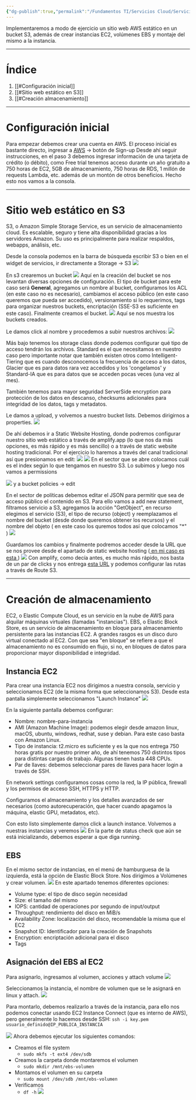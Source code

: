 ```yaml
---
{"dg-publish":true,"permalink":"/Fundamentos TI/Servicios Cloud/Servicios de almacenamiento en AWS/"}
---
```


Implementaremos a modo de ejercicio un sitio web AWS estático en un bucket S3, además de crear instancias EC2, volúmenes EBS y montaje del mismo a la instancia.

---

# Índice

1. [[#Configuración inicial]]
2. [[#Sitio web estático en S3]]
3. [[#Creación almacenamiento]]

---

# Configuración inicial

Para empezar debemos crear una cuenta en AWS. 
El proceso inicial es bastante directo, ingresar a <a href="https://aws.amazon.com/es/">AWS</a> -> botón de Sign-up
Desde ahí seguir instrucciones, en el paso 3 debemos ingresar información de una tarjeta de crédito (o débito), como Free trial tenemos acceso durante un año gratuito a 750 horas de EC2, 5GB de almacenamiento, 750 horas de RDS, 1 millón de requests Lambda, etc. además de un montón de otros beneficios. Hecho esto nos vamos a la consola.

---
<div class="page-break" style="page-break-before: always;"></div>

# Sitio web estático en S3

S3, o Amazon Simple Storage Service, es un servicio de almacenamiento cloud. Es escalable, seguro y tiene alta disponibilidad gracias a los servidores Amazon. Su uso es principalmente para realizar respaldos, webapps, análisis, etc.

Desde la consola podemos en la barra de búsqueda escribir S3 o bien en el widget de servicios, ir directamente a Storage -> S3
![](https://i.imgur.com/zSv3nTl.png)
<div class="page-break" style="page-break-before: always;"></div>

En s3 crearemos un bucket
![](https://i.imgur.com/CgPdXHH.png)
Aquí en la creación del bucket se nos levantan diversas opciones de configuración.
El tipo de bucket para este caso será **General**, agregamos un nombre al bucket, configuramos los ACL (en este caso no es necesario), cambiamos el acceso público (en este caso queremos que pueda ser accedido), versionamiento si lo requerimos, tags para organizar nuestros buckets, encriptación (SSE-S3 es suficiente en este caso). Finalmente creamos el bucket.
![](https://i.imgur.com/mGLOK2h.png)
Aquí se nos muestra los buckets creados.
<div class="page-break" style="page-break-before: always;"></div>

Le damos click al nombre y procedemos a subir nuestros archivos:
![](https://i.imgur.com/F7lmix4.png)

Más bajo tenemos los storage class donde podemos configurar qué tipo de acceso tendrán los archivos. Standard es el que necesitamos en nuestro caso pero importante notar que también existen otros como Intelligent-Tiering que es cuando desconocemos la frecuencia de acceso a los datos, Glacier que es para datos rara vez accedidos y los 'congelamos' y Standard-IA que es para datos que se acceden pocas veces (una vez al mes).

También tenemos para mayor seguridad ServerSide encryption para protección de los datos en descanso, checksums adicionales para integridad de los datos, tags y metadatos.

Le damos a upload, y volvemos a nuestro bucket lists. Debemos dirigirnos a properties.
![](https://i.imgur.com/I1JSZmS.png)
<div class="page-break" style="page-break-before: always;"></div>

De ahí debemos ir a Static Website Hosting, donde podremos configurar nuestro sitio web estático a través de amplify.app (lo que nos da más opciones, es más rápido y es más sencillo) o a través de static website hosting tradicional. Por el ejercicio lo haremos a través del canal tradicional así que presionamos en edit:
![](https://i.imgur.com/i5iAfdU.png)
![](https://i.imgur.com/KKuE64j.png)
En el sector que se abre colocamos cuál es el index según lo que tengamos en nuestro S3.
Lo subimos y luego nos vamos a permissions

![](https://i.imgur.com/yzKfpav.png)
y a bucket policies -> edit
<div class="page-break" style="page-break-before: always;"></div>

En el sector de políticas debemos editar el JSON para permitir que sea de acceso público el contenido en S3. Para ello vamos a add new statement, filtramos servicio a S3, agregamos la acción "GetObject", en recurso elegimos el servicio (S3), el tipo de recurso (object) y reemplazamos el nombre del bucket (desde donde queremos obtener los recursos) y el nombre del objeto ( en este caso los quremos todos así que colocamos "\*" )
![](https://i.imgur.com/ebMGVvt.png)

Guardamos los cambios y finalmente podremos acceder desde la URL que se nos provee desde el apartado de static website hosting (<a href="http://sebastian-munoz-z.s3-website.us-east-2.amazonaws.com/"> en mi caso es esta </a>)
![](https://i.imgur.com/uCy7DKV.png)
Con amplify, como decía antes, es mucho más rápido, nos basta de un par de clicks y nos entrega <a href="https://staging.d1gcsenmwstuoq.amplifyapp.com/">esta URL</a> y podemos configurar las rutas a través de Route S3.

---
<div class="page-break" style="page-break-before: always;"></div>

# Creación de almacenamiento

EC2, o Elastic Compute Cloud, es un servicio en la nube de AWS para alquilar máquinas virtuales (llamadas "instancias").
EBS, o Elastic Block Store, es un servicio de almacenamiento en bloque para almacenamiento persistente para las instancias EC2. A grandes rasgos es un disco duro virtual conectado al EC2. Con que sea "en bloque" se refiere a que el almacenamiento no es consumido en flujo, si no, en bloques de datos para proporcionar mayor disponibilidad e integridad.
## Instancia EC2
Para crear una instancia EC2 nos dirigimos a nuestra consola, servicio y seleccionamos EC2 (de la misma forma que seleccionamos S3).
Desde esta pantalla simplemente seleccionamos "Launch Instance"
![](https://i.imgur.com/GUxZ5cd.png)
<div class="page-break" style="page-break-before: always;"></div>

En la siguiente pantalla debemos configurar:
- Nombre: nombre-para-instancia
- AMI (Amazon Machine Image): podemos elegir desde amazon linux, macOS, ubuntu, windows, redhat, suse y debian. Para este caso basta con Amazon Linux.
- Tipo de instancia: t2.micro es suficiente y es la que nos entrega 750 horas gratis por nuestro primer año, de ahí tenemos 750 distintos tipos para distintas cargas de trabajo. Algunas tienen hasta 448 CPUs. 
- Par de llaves: debemos seleccionar pares de llaves para hacer login a través de SSH.

En network settings configuramos cosas como la red, la IP pública, firewall y los permisos de acceso SSH, HTTPS y HTTP.

Configuramos el almacenamiento y los detalles avanzados de ser necesarios (como autorecuperación, que hacer cuando apagamos la máquina, elastic GPU, metadatos, etc).

Con esto listo simplemente damos click a launch instance.
Volvemos a nuestras instancias y veremos
![](https://i.imgur.com/yAGjGuL.png)
En la parte de status check que aún se está inicializando, debemos esperar a que diga running.
<div class="page-break" style="page-break-before: always;"></div>

## EBS
En el mismo sector de instancias, en el menú de hamburguesa de la izquierda, está la opción de Elastic Block Store.
Nos dirigimos a Volúmenes y crear volumen.
![](https://i.imgur.com/9S7iNH6.png)
En este apartado tenemos diferentes opciones:
- Volume type: el tipo de disco según necesidad
- Size: el tamaño del mismo
- IOPS: cantidad de operaciones por segundo de input/output
- Throughput: rendimiento del disco en MiB/s
- Availability Zone: localización del disco, recomendable la misma que el EC2
- Snapshot ID: Identificador para la creación de Snapshots
- Encryption: encriptación adicional para el disco
- Tags

<div class="page-break" style="page-break-before: always;"></div>

## Asignación del EBS al EC2
Para asignarlo, ingresamos al volumen, acciones y attach volume
![](https://i.imgur.com/Xk0oXzZ.png)

Seleccionamos la instancia, el nombre de volumen que se le asignará en linux y attach.
![](https://i.imgur.com/vH40xHb.png)

Para montarlo, debemos realizarlo a través de la instancia, para ello nos podemos conectar usando EC2 Instance Connect (que es interno de AWS), pero generalmente lo hacemos desde SSH:
`ssh -i key.pem usuario_definido@IP_PUBLICA_INSTANCIA`
<div class="page-break" style="page-break-before: always;"></div>

![](https://i.imgur.com/eRpokMx.png)
Ahora debemos ejecutar los siguientes comandos:
- Creamos el file system
	- `sudo mkfs -t ext4 /dev/sdb`
- Creamos la carpeta donde montaremos el volumen
	- `sudo mkdir /mnt/ebs-volumen`
- Montamos el volumen en su carpeta
	- `sudo mount /dev/sdb /mnt/ebs-volumen`
- Verificamos
	- `df -h`
 ![](https://i.imgur.com/UOH516S.png)
